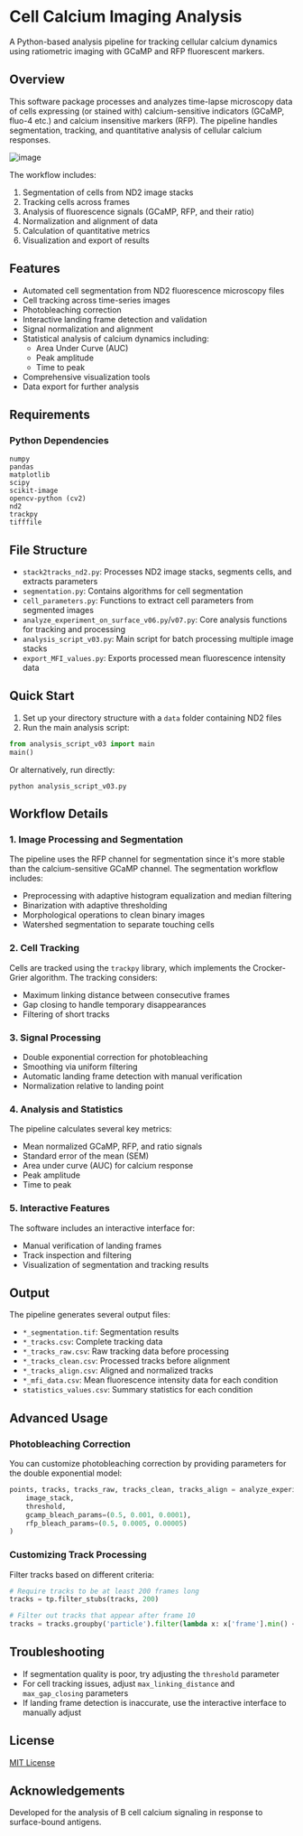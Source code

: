 # Cell Calcium Imaging Analysis

A Python-based analysis pipeline for tracking cellular calcium dynamics using ratiometric imaging with GCaMP and RFP fluorescent markers.

## Overview

This software package processes and analyzes time-lapse microscopy data of cells expressing (or stained with) calcium-sensitive indicators (GCaMP, fluo-4 etc.) and calcium insensitive markers (RFP). The pipeline handles segmentation, tracking, and quantitative analysis of cellular calcium responses.

![image](https://github.com/user-attachments/assets/6bff13b0-1044-4742-b0d4-e8768a697b1c)

The workflow includes:

1. Segmentation of cells from ND2 image stacks
2. Tracking cells across frames
3. Analysis of fluorescence signals (GCaMP, RFP, and their ratio)
4. Normalization and alignment of data
5. Calculation of quantitative metrics
6. Visualization and export of results

## Features

- Automated cell segmentation from ND2 fluorescence microscopy files
- Cell tracking across time-series images
- Photobleaching correction
- Interactive landing frame detection and validation
- Signal normalization and alignment
- Statistical analysis of calcium dynamics including:
  - Area Under Curve (AUC)
  - Peak amplitude
  - Time to peak
- Comprehensive visualization tools
- Data export for further analysis

## Requirements

### Python Dependencies

```
numpy
pandas
matplotlib
scipy
scikit-image
opencv-python (cv2)
nd2
trackpy
tifffile
```

## File Structure

- `stack2tracks_nd2.py`: Processes ND2 image stacks, segments cells, and extracts parameters
- `segmentation.py`: Contains algorithms for cell segmentation
- `cell_parameters.py`: Functions to extract cell parameters from segmented images
- `analyze_experiment_on_surface_v06.py`/`v07.py`: Core analysis functions for tracking and processing
- `analysis_script_v03.py`: Main script for batch processing multiple image stacks
- `export_MFI_values.py`: Exports processed mean fluorescence intensity data

## Quick Start

1. Set up your directory structure with a `data` folder containing ND2 files
2. Run the main analysis script:

```python
from analysis_script_v03 import main
main()
```

Or alternatively, run directly:

```
python analysis_script_v03.py
```

## Workflow Details

### 1. Image Processing and Segmentation

The pipeline uses the RFP channel for segmentation since it's more stable than the calcium-sensitive GCaMP channel. The segmentation workflow includes:

- Preprocessing with adaptive histogram equalization and median filtering
- Binarization with adaptive thresholding
- Morphological operations to clean binary images
- Watershed segmentation to separate touching cells

### 2. Cell Tracking

Cells are tracked using the `trackpy` library, which implements the Crocker-Grier algorithm. The tracking considers:

- Maximum linking distance between consecutive frames
- Gap closing to handle temporary disappearances
- Filtering of short tracks

### 3. Signal Processing

- Double exponential correction for photobleaching
- Smoothing via uniform filtering
- Automatic landing frame detection with manual verification
- Normalization relative to landing point

### 4. Analysis and Statistics

The pipeline calculates several key metrics:

- Mean normalized GCaMP, RFP, and ratio signals
- Standard error of the mean (SEM)
- Area under curve (AUC) for calcium response
- Peak amplitude
- Time to peak

### 5. Interactive Features

The software includes an interactive interface for:

- Manual verification of landing frames
- Track inspection and filtering
- Visualization of segmentation and tracking results

## Output

The pipeline generates several output files:

- `*_segmentation.tif`: Segmentation results
- `*_tracks.csv`: Complete tracking data
- `*_tracks_raw.csv`: Raw tracking data before processing
- `*_tracks_clean.csv`: Processed tracks before alignment
- `*_tracks_align.csv`: Aligned and normalized tracks
- `*_mfi_data.csv`: Mean fluorescence intensity data for each condition
- `statistics_values.csv`: Summary statistics for each condition

## Advanced Usage

### Photobleaching Correction

You can customize photobleaching correction by providing parameters for the double exponential model:

```python
points, tracks, tracks_raw, tracks_clean, tracks_align = analyze_experiment_on_surface(
    image_stack, 
    threshold,
    gcamp_bleach_params=(0.5, 0.001, 0.0001), 
    rfp_bleach_params=(0.5, 0.0005, 0.00005)
)
```

### Customizing Track Processing

Filter tracks based on different criteria:

```python
# Require tracks to be at least 200 frames long
tracks = tp.filter_stubs(tracks, 200)

# Filter out tracks that appear after frame 10
tracks = tracks.groupby('particle').filter(lambda x: x['frame'].min() < 10)
```

## Troubleshooting

- If segmentation quality is poor, try adjusting the `threshold` parameter
- For cell tracking issues, adjust `max_linking_distance` and `max_gap_closing` parameters
- If landing frame detection is inaccurate, use the interactive interface to manually adjust

## License

[MIT License](LICENSE)

## Acknowledgements

Developed for the analysis of B cell calcium signaling in response to surface-bound antigens.
